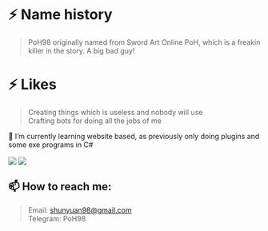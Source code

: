 # ⚡ Name history
> PoH98 originally named from Sword Art Online PoH, which is a freakin killer in the story. A big bad guy!

# ⚡ Likes
> Creating things which is useless and nobody will use <br/>
> Crafting bots for doing all the jobs of me

🌱 I’m currently learning website based, as previously only doing plugins and some exe programs in C#

<img align="center" src="https://github-readme-stats.vercel.app/api?username=PoH98&show_icons=true" />
<img align="center" src="https://github-readme-stats.vercel.app/api/top-langs/?username=PoH98"/>

## 📫 How to reach me: <br/>
> Email: shunyuan98@gmail.com<br/>
> Telegram: PoH98<br/>

<!--
**PoH98/PoH98** is a ✨ _special_ ✨ repository because its `README.md` (this file) appears on your GitHub profile.

Here are some ideas to get you started:

- 🔭 I’m currently working on ...
- 🌱 I’m currently learning ...
- 👯 I’m looking to collaborate on ...
- 🤔 I’m looking for help with ...
- 💬 Ask me about ...
- 📫 How to reach me: ...
- 😄 Pronouns: ...
- ⚡ Fun fact: ...
-->
